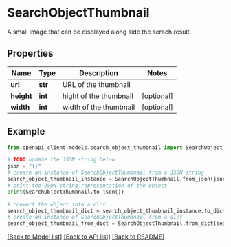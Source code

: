 # SearchObjectThumbnail

A small image that can be displayed along side the serach result.

## Properties

Name | Type | Description | Notes
------------ | ------------- | ------------- | -------------
**url** | **str** | URL of the thumbnail | 
**height** | **int** | hight of the thumbnail | [optional] 
**width** | **int** | width of the thumbnail | [optional] 

## Example

```python
from openapi_client.models.search_object_thumbnail import SearchObjectThumbnail

# TODO update the JSON string below
json = "{}"
# create an instance of SearchObjectThumbnail from a JSON string
search_object_thumbnail_instance = SearchObjectThumbnail.from_json(json)
# print the JSON string representation of the object
print(SearchObjectThumbnail.to_json())

# convert the object into a dict
search_object_thumbnail_dict = search_object_thumbnail_instance.to_dict()
# create an instance of SearchObjectThumbnail from a dict
search_object_thumbnail_from_dict = SearchObjectThumbnail.from_dict(search_object_thumbnail_dict)
```
[[Back to Model list]](../README.md#documentation-for-models) [[Back to API list]](../README.md#documentation-for-api-endpoints) [[Back to README]](../README.md)


